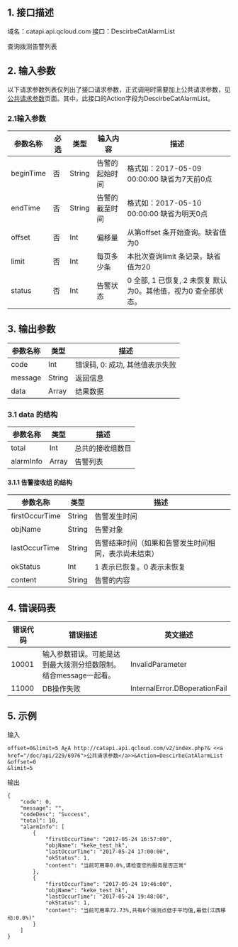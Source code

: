 ## 1. 接口描述

域名：catapi.api.qcloud.com
接口：DescirbeCatAlarmList



查询拨测告警列表

## 2. 输入参数

以下请求参数列表仅列出了接口请求参数，正式调用时需要加上公共请求参数，见<a href="/doc/api/405/公共请求参数" title="公共请求参数">公共请求参数</a>页面。其中，此接口的Action字段为DescirbeCatAlarmList。

### 2.1输入参数

| 参数名称      | 必选   | 类型     | 输入内容    | 描述                                      |
| --------- | ---- | ------ | ------- | --------------------------------------- |
| beginTime | 否    | String | 告警的起始时间 | 格式如：2017-05-09 00:00:00  缺省为7天前0点       |
| endTime   | 否    | String | 告警的截至时间 | 格式如：2017-05-10 00:00:00  缺省为明天0点        |
| offset    | 否    | Int    | 偏移量     | 从第offset 条开始查询。缺省值为0                    |
| limit     | 否    | Int    | 每页多少条   | 本批次查询limit 条记录。缺省值为20                   |
| status    | 否    | Int    | 告警状态    | 0 全部, 1 已恢复, 2 未恢复  默认为0。其他值，视为0 查全部状态。 |
#### 

## 3. 输出参数

| 参数名称    | 类型     | 描述                  |
| ------- | ------ | ------------------- |
| code    | Int    | 错误码, 0: 成功, 其他值表示失败 |
| message | String | 返回信息                |
| data    | Array  | 结果数据                |

### 3.1 data 的结构

| 参数名称      | 类型    | 描述       |
| --------- | ----- | -------- |
| total     | Int   | 总共的接收组数目 |
| alarmInfo | Array | 告警列表     |

#### 3.1.1 告警接收组  的结构  

| 参数名称           | 类型     | 描述                         |
| -------------- | ------ | -------------------------- |
| firstOccurTime | String | 告警发生时间                     |
| objName        | String | 告警对象                       |
| lastOccurTime  | String | 告警结束时间（如果和告警发生时间相同，表示尚未结束） |
| okStatus       | Int    | 1 表示已恢复。0 表示未恢复            |
| content        | String | 告警的内容                      |



## 4. 错误码表

| 错误代码  | 错误描述                                | 英文描述                          |
| ----- | ----------------------------------- | ----------------------------- |
| 10001 | 输入参数错误。可能是达到最大拨测分组数限制。结合message一起看。 | InvalidParameter              |
| 11000 | DB操作失败                              | InternalError.DBoperationFail |

## 5. 示例

输入

```
offset=0&limit=5 AخA http://catapi.api.qcloud.com/v2/index.php?& <<a href="/doc/api/229/6976">公共请求参数</a>>&Action=DescirbeCatAlarmList
&offset=0
&limit=5
```

输出

```
{
    "code": 0,
    "message": "",
    "codeDesc": "Success",
    "total": 10,
    "alarmInfo": [
        {
            "firstOccurTime": "2017-05-24 16:57:00",
            "objName": "keke_test_hk",
            "lastOccurTime": "2017-05-24 17:00:00",
            "okStatus": 1,
            "content": "当前可用率0.0%,请检查您的服务是否正常"
        },
        {
            "firstOccurTime": "2017-05-24 19:46:00",
            "objName": "keke_test_hk",
            "lastOccurTime": "2017-05-24 19:48:00",
            "okStatus": 1,
            "content": "当前可用率72.73%,共有6个拨测点低于平均值,最低(江西移动:0.0%)"
        }
    ]
}
```